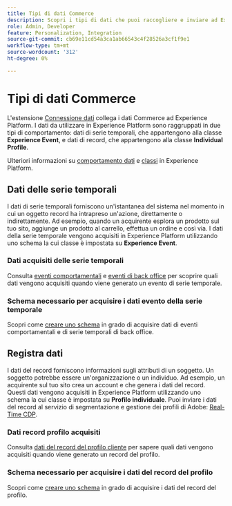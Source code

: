 ```yaml
---
title: Tipi di dati Commerce
description: Scopri i tipi di dati che puoi raccogliere e inviare ad Experience Platform.
role: Admin, Developer
feature: Personalization, Integration
source-git-commit: cb69e11cd54a3ca1ab66543c4f28526a3cf1f9e1
workflow-type: tm+mt
source-wordcount: '312'
ht-degree: 0%

---
```


# Tipi di dati Commerce

L&#39;estensione [Connessione dati](overview.md) collega i dati Commerce ad Experience Platform. I dati da utilizzare in Experience Platform sono raggruppati in due tipi di comportamento: dati di serie temporali, che appartengono alla classe **Experience Event**, e dati di record, che appartengono alla classe **Individual Profile**.

Ulteriori informazioni su [comportamento dati](https://experienceleague.adobe.com/docs/experience-platform/xdm/schema/composition.html?lang=it#data-behaviors) e [classi](https://experienceleague.adobe.com/docs/experience-platform/xdm/schema/composition.html?lang=it#class) in Experience Platform.

## Dati delle serie temporali

I dati di serie temporali forniscono un&#39;istantanea del sistema nel momento in cui un oggetto record ha intrapreso un&#39;azione, direttamente o indirettamente. Ad esempio, quando un acquirente esplora un prodotto sul tuo sito, aggiunge un prodotto al carrello, effettua un ordine e così via. I dati della serie temporale vengono acquisiti in Experience Platform utilizzando uno schema la cui classe è impostata su **Experience Event**.

### Dati acquisiti delle serie temporali

Consulta [eventi comportamentali](events.md) e [eventi di back office](events-backoffice.md) per scoprire quali dati vengono acquisiti quando viene generato un evento di serie temporale.

### Schema necessario per acquisire i dati evento della serie temporale

Scopri come [creare uno schema](update-xdm.md) in grado di acquisire dati di eventi comportamentali e di serie temporali di back office.

## Registra dati

I dati del record forniscono informazioni sugli attributi di un soggetto. Un soggetto potrebbe essere un&#39;organizzazione o un individuo. Ad esempio, un acquirente sul tuo sito crea un account e che genera i dati del record. Questi dati vengono acquisiti in Experience Platform utilizzando uno schema la cui classe è impostata su **Profilo individuale**. Puoi inviare i dati del record al servizio di segmentazione e gestione dei profili di Adobe: [Real-Time CDP](https://experienceleague.adobe.com/docs/experience-platform/rtcdp/intro/rtcdp-intro/overview.html?lang=it).

### Dati record profilo acquisiti

Consulta [dati del record del profilo cliente](events-profilerecord.md) per sapere quali dati vengono acquisiti quando viene generato un record del profilo.

### Schema necessario per acquisire i dati del record del profilo

Scopri come [creare uno schema](profile-data.md) in grado di acquisire i dati del record del profilo.
